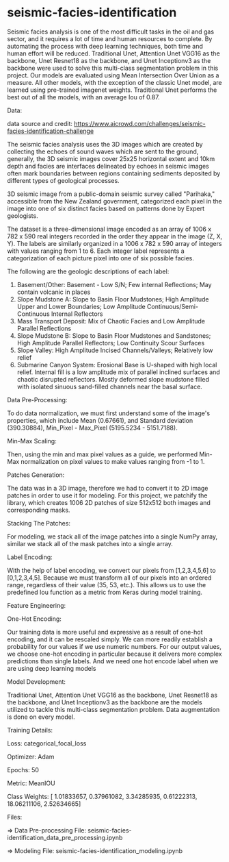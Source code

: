 # seismic-facies-identification
Seismic facies analysis is one of the most difficult tasks in the oil and gas sector, and it requires a lot of time and human resources to complete. By automating the process with deep learning techniques, both time and human effort will be reduced. Traditional Unet, Attention Unet VGG16 as the backbone, Unet Resnet18 as the backbone, and Unet Inceptionv3 as the backbone were used to solve this multi-class segmentation problem in this project. Our models are evaluated using Mean Intersection Over Union as a measure. All other models, with the exception of the classic Unet model, are learned using pre-trained imagenet weights. Traditional Unet performs the best out of all the models, with an average Iou of 0.87.

Data:

data source and credit: https://www.aicrowd.com/challenges/seismic-facies-identification-challenge

The seismic facies analysis uses the 3D images which are created by collecting the echoes of sound waves which are sent to the ground, generally, the 3D seismic images cover 25x25 horizontal extent and 10km depth and facies are interfaces delineated by echoes in seismic images often mark boundaries between regions containing sediments deposited by different types of geological processes.

3D seismic image from a public-domain seismic survey called "Parihaka," accessible from the New Zealand government, categorized each pixel in the image into one of six distinct facies based on patterns done by Expert geologists.

The dataset is a three-dimensional image encoded as an array of 1006 x 782 x 590 real integers recorded in the order they appear in the image (Z, X, Y). The labels are similarly organized in a 1006 x 782 x 590 array of integers with values ranging from 1 to 6. Each integer label represents a categorization of each picture pixel into one of six possible facies.

The following are the geologic descriptions of each label:

1. Basement/Other: Basement - Low S/N; Few internal Reflections; May contain volcanic in places
2. Slope Mudstone A: Slope to Basin Floor Mudstones; High Amplitude Upper and Lower Boundaries; Low Amplitude Continuous/Semi-Continuous Internal Reflectors
3. Mass Transport Deposit: Mix of Chaotic Facies and Low Amplitude Parallel Reflections
4. Slope Mudstone B: Slope to Basin Floor Mudstones and Sandstones; High Amplitude Parallel Reflectors; Low Continuity Scour Surfaces
5. Slope Valley: High Amplitude Incised Channels/Valleys; Relatively low relief
6. Submarine Canyon System: Erosional Base is U-shaped with high local relief. Internal fill is a low amplitude mix of parallel inclined surfaces and chaotic disrupted reflectors. Mostly deformed slope mudstone filled with isolated sinuous sand-filled channels near the basal surface.


Data Pre-Processing:

To do data normalization, we must first understand some of the image's properties, which include Mean (0.67661), and Standard deviation (390.30884), Min_Pixel - Max_Pixel (5195.5234 - 5151.7188).  

Min-Max Scaling:

Then, using the min and max pixel values as a guide, we performed Min-Max normalization on pixel values to make values ranging from -1 to 1.

Patches Generation:

The data was in a 3D image, therefore we had to convert it to 2D image patches in order to use it for modeling. For this project, we patchify the library, which creates 1006 2D patches of size  512x512 both images and corresponding masks.


Stacking The Patches:

For modeling, we stack all of the image patches into a single NumPy array, similar we stack all of the mask patches into a single array.

Label Encoding:

With the help of label encoding, we convert our pixels from [1,2,3,4,5,6] to [0,1,2,3,4,5]. Because we must transform all of our pixels into an ordered range, regardless of their value (35, 53, etc.). This allows us to use the predefined Iou function as a metric from Keras during model training.


Feature Engineering:

One-Hot Encoding:

Our training data is more useful and expressive as a result of one-hot encoding, and it can be rescaled simply. We can more readily establish a probability for our values if we use numeric numbers. For our output values, we choose one-hot encoding in particular because it delivers more complex predictions than single labels. And we need one hot encode label when we are using deep learning models

Model Development:

Traditional Unet, Attention Unet VGG16 as the backbone, Unet Resnet18 as the backbone, and Unet Inceptionv3 as the backbone are the models utilized to tackle this multi-class segmentation problem. Data augmentation is done on every model.

Training Details:

Loss: categorical_focal_loss

Optimizer: Adam

Epochs: 50

Metric: MeanIOU

Class Weights: [ 1.01833657,  0.37961082,  3.34285935,  0.61222313, 18.06211106,  2.52634665]

Files:

=> Data Pre-processing File: seismic-facies-identification_data_pre_processing.ipynb

=> Modeling File: seismic-facies-identification_modeling.ipynb
